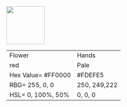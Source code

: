 <html>
<body>
  <title> Hex Values </title>
  <img src='https://images.pexels.com/photos/3230266/pexels-photo-3230266.jpeg?auto=compress&cs=tinysrgb&w=1260&h=750&dpr=1' width= '100' height= '100'>
  <table>
    <tr><td>Flower</td> <td>Hands</td></tr>
    <tr><td>red</td> <td>Pale</td></tr>
    <tr><td>Hex Value= #FF0000</td> <td>#FDEFE5</td> </tr>
    <tr><td>RBG= 255, 0, 0</td> <td>250, 249,222</td></tr>
    <tr><td>HSL= 0, 100%, 50%</td> <td>0, 0, 0</td></tr>
  </table>
</body>
</html>
